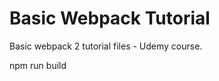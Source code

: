 Basic Webpack Tutorial
======================

Basic webpack 2 tutorial files - Udemy course.

npm run build
